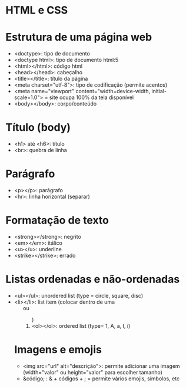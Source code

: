 # HTML e CSS

# Estrutura de uma página web
* &lt;doctype&gt;: tipo de documento
* &lt;doctype html&gt;: tipo de documento html:5
* &lt;html&gt;&lt;/html&gt;: código html
* &lt;head&gt;&lt;/head&gt;: cabeçalho
* &lt;title&gt;&lt;/title&gt;: título da  página
* &lt;meta charset="utf-8"&gt;: tipo de codificação (permite acentos)
* &lt;meta name="viewport" content="width=device-width, initial-scale=1.0"&gt; = site ocupa 100% da tela disponível
* &lt;body&gt;&lt;/body&gt;: corpo/conteúdo

# Título (body)
* &lt;h1&gt; até &lt;h6&gt;: título 
* &lt;br&gt;: quebra de linha

# Parágrafo
* &lt;p&gt;&lt;/p&gt;: parágrafo
* &lt;hr&gt;: linha horizontal (separar)

# Formatação de texto
* &lt;strong&gt;&lt;/strong&gt;: negrito
* &lt;em&gt;&lt;/em&gt;: itálico
* &lt;u&gt;&lt;/u&gt;: underline
* &lt;strike&gt;&lt;/strike&gt;: errado

# Listas ordenadas e não-ordenadas
* &lt;ul&gt;&lt;/ul&gt;: unordered list (type = circle, square, disc)
* &lt;li&gt;&lt;/li&gt;: list item (colocar dentro de uma <ul> ou <ol>)
* &lt;ol&gt;&lt;/ol&gt;: ordered list (type= 1, A, a, I, i)

# Imagens e emojis
* &lt;img src="url" alt="descrição"&gt;: permite adicionar uma imagem (width="valor" ou height="valor" para escolher tamanho)
* &código; :  & + códigos + ; = permite vários emojis, símbolos, etc
